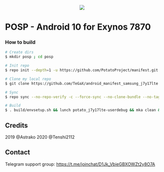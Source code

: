 <div style="text-align:center"><img src="https://www.xda-developers.com/files/2019/03/POSP-Potato-Open-Sauce-Project-810x298_c.png" /></div>

# POSP - Android 10 for Exynos 7870

### How to build ###

```bash
# Create dirs
$ mkdir posp ; cd posp

# Init repo
$ repo init --depth=1 -u https://github.com/PotatoProject/manifest.git -b croquette-release

# Clone my local repo
$ git clone https://github.com/TeGaX/android_manifest_samsung_j7y17lte.git -b potato .repo/local_manifests

# Sync
$ repo sync --no-repo-verify -c --force-sync --no-clone-bundle --no-tags --optimized-fetch --prune -j`nproc`

# Build
$ . build/envsetup.sh && lunch potato_j7y17lte-userdebug && mka clean && mka bacon -j$(nproc --all)
```

## Credits
2019 @Astrako
2020 @Tenshi2112

## Contact
Telegram support group: https://t.me/joinchat/D1Jk_VbieGBXOWZt2y8O7A
